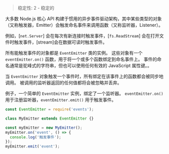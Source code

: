 
<!--introduced_in=v0.10.0-->

> 稳定性: 2 - 稳定的

<!--type=module-->

<!-- source_link=lib/events.js -->

大多数 Node.js 核心 API 构建于惯用的异步事件驱动架构，其中某些类型的对象（又称触发器，Emitter）会触发命名事件来调用函数（又称监听器，Listener）。

例如，[`net.Server`] 会在每次有新连接时触发事件，[`fs.ReadStream`] 会在打开文件时触发事件，[stream]会在数据可读时触发事件。

所有能触发事件的对象都是 `EventEmitter` 类的实例。
这些对象有一个 `eventEmitter.on()` 函数，用于将一个或多个函数绑定到命名事件上。
事件的命名通常是驼峰式的字符串，但也可以使用任何有效的 JavaScript 属性键。。

当 `EventEmitter` 对象触发一个事件时，所有绑定在该事件上的函数都会被同步地调用。
被调用的监听器返回的任何值都将会被忽略并丢弃。

例子，一个简单的 `EventEmitter` 实例，绑定了一个监听器。
`eventEmitter.on()` 用于注册监听器，`eventEmitter.emit()` 用于触发事件。

```js
const EventEmitter = require('events');

class MyEmitter extends EventEmitter {}

const myEmitter = new MyEmitter();
myEmitter.on('event', () => {
  console.log('触发事件');
});
myEmitter.emit('event');
```

